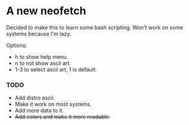 # A new neofetch

Decided to make this to learn some bash scripting. Won't work on some systems because I'm lazy.

Options:
* h to show help menu.
* n to not show ascii art.
* 1-3 to select ascii art, 1 is default.

### TODO
* Add distro ascii.
* Make it work on most systems.
* Add more data to it.
* ~~Add colors and make it more readable.~~

